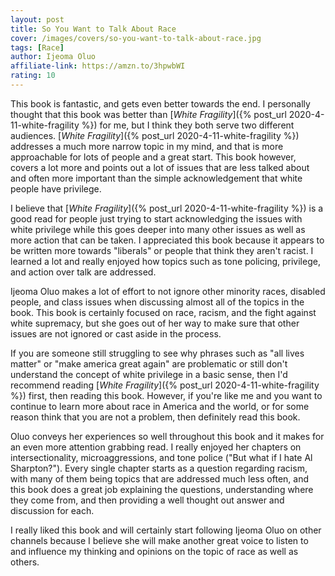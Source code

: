 ```yaml
---
layout: post
title: So You Want to Talk About Race
cover: /images/covers/so-you-want-to-talk-about-race.jpg
tags: [Race]
author: Ijeoma Oluo
affiliate-link: https://amzn.to/3hpwbWI
rating: 10
---
```


This book is fantastic, and gets even better towards the end. I personally thought that this book was better than [_White Fragility_]({% post_url 2020-4-11-white-fragility %}) for me, but I think they both serve two different audiences. [_White Fragility_]({% post_url 2020-4-11-white-fragility %}) addresses a much more narrow topic in my mind, and that is more approachable for lots of people and a great start. This book however, covers a lot more and points out a lot of issues that are less talked about and often more important than the simple acknowledgement that white people have privilege.

I believe that [_White Fragility_]({% post_url 2020-4-11-white-fragility %}) is a good read for people just trying to start acknowledging the issues with white privilege while this goes deeper into many other issues as well as more action that can be taken. I appreciated this book because it appears to be written more towards "liberals" or people that think they aren't racist. I learned a lot and really enjoyed how topics such as tone policing, privilege, and action over talk are addressed.

Ijeoma Oluo makes a lot of effort to not ignore other minority races, disabled people, and class issues when discussing almost all of the topics in the book. This book is certainly focused on race, racism, and the fight against white supremacy, but she goes out of her way to make sure that other issues are not ignored or cast aside in the process.

If you are someone still struggling to see why phrases such as "all lives matter" or "make america great again" are problematic or still don't understand the concept of white privilege in a basic sense, then I'd recommend reading [_White Fragility_]({% post_url 2020-4-11-white-fragility %}) first, then reading this book. However, if you're like me and you want to continue to learn more about race in America and the world, or for some reason think that you are not a problem, then definitely read this book.

Oluo conveys her experiences so well throughout this book and it makes for an even more attention grabbing read. I really enjoyed her chapters on intersectionality, microaggressions, and tone police ("But what if I hate Al Sharpton?"). Every single chapter starts as a question regarding racism, with many of them being topics that are addressed much less often, and this book does a great job explaining the questions, understanding where they come from, and then providing a well thought out answer and discussion for each.

I really liked this book and will certainly start following Ijeoma Oluo on other channels because I believe she will make another great voice to listen to and influence my thinking and opinions on the topic of race as well as others.

